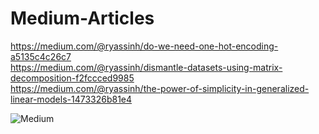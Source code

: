 # Medium-Articles
https://medium.com/@ryassinh/do-we-need-one-hot-encoding-a5135c4c26c7    
https://medium.com/@ryassinh/dismantle-datasets-using-matrix-decomposition-f2fccced9985     
https://medium.com/@ryassinh/the-power-of-simplicity-in-generalized-linear-models-1473326b81e4     

![Medium](https://findingtom.com/images/uploads/what-is-medium-com/article-image-00.jpeg)


